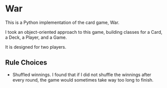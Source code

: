 # War
This is a Python implementation of the card game, War.

I took an object-oriented approach to this game, building classes for a Card, a Deck, a Player, and a Game.

It is designed for two players.

## Rule Choices
- Shuffled winnings.
    I found that if I did not shuffle the winnings after every round, the game would sometimes take way too long
to finish.
